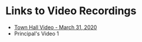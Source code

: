 # Links to Video Recordings

- [Town Hall Video - March 31, 2020](https://zoom.us/rec/share/z9QqCpL8qm1JRJHXxUiDZr4mAoruT6a80yUYqKcFxUjoYAwqKgPEM1ZB32PvyOaG?startTime=1585695366000)
- Principal's Video 1
